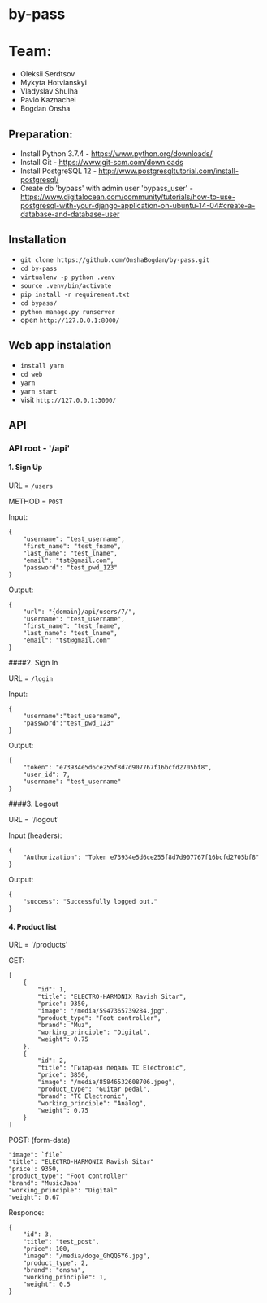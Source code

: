 # by-pass

# Team:
- Oleksii Serdtsov
- Mykyta Hotvianskyi
- Vladyslav Shulha
- Pavlo Kaznachei
- Bogdan Onsha

## Preparation:

- Install Python 3.7.4 - https://www.python.org/downloads/
- Install Git - https://www.git-scm.com/downloads
- Install PostgreSQL 12 - http://www.postgresqltutorial.com/install-postgresql/
- Create db 'bypass' with admin user 'bypass_user' - https://www.digitalocean.com/community/tutorials/how-to-use-postgresql-with-your-django-application-on-ubuntu-14-04#create-a-database-and-database-user

## Installation
- `git clone https://github.com/OnshaBogdan/by-pass.git`
- `cd by-pass`
- `virtualenv -p python .venv`
- `source .venv/bin/activate`
- `pip install -r requirement.txt`
- `cd bypass/`
- `python manage.py runserver`
- open `http://127.0.0.1:8000/`

## Web app instalation
- `install yarn`
- `cd web`
- `yarn`
- `yarn start`
- visit `http://127.0.0.1:3000/`

## API
### API root - '/api'


#### 1. Sign Up

URL = `/users`

METHOD = `POST`

Input:
```
{
    "username": "test_username",
    "first_name": "test_fname",
    "last_name": "test_lname",
    "email": "tst@gmail.com",
    "password": "test_pwd_123"
}
```
Output:
```
{
    "url": "{domain}/api/users/7/",
    "username": "test_username",
    "first_name": "test_fname",
    "last_name": "test_lname",
    "email": "tst@gmail.com"
}
```
####2. Sign In

URL = `/login`

Input: 
```
{
    "username":"test_username",
    "password":"test_pwd_123"
}
```
Output:
```
{
    "token": "e73934e5d6ce255f8d7d907767f16bcfd2705bf8",
    "user_id": 7,
    "username": "test_username"
}
```
####3. Logout

URL = '/logout'

Input (headers):
```
{
    "Authorization": "Token e73934e5d6ce255f8d7d907767f16bcfd2705bf8"
}
```

Output:
```
{
    "success": "Successfully logged out."
}
```

#### 4. Product list

URL = '/products'

GET:
```
[
    {
        "id": 1,
        "title": "ELECTRO-HARMONIX Ravish Sitar",
        "price": 9350,
        "image": "/media/5947365739284.jpg",
        "product_type": "Foot controller",
        "brand": "Muz",
        "working_principle": "Digital",
        "weight": 0.75
    },
    {
        "id": 2,
        "title": "Гитарная педаль TC Electronic",
        "price": 3850,
        "image": "/media/85846532608706.jpeg",
        "product_type": "Guitar pedal",
        "brand": "TC Electronic",
        "working_principle": "Analog",
        "weight": 0.75
    }
]
```
POST:
(form-data)
```
"image": `file`
"title": "ELECTRO-HARMONIX Ravish Sitar"
"price': 9350, 
"product_type": "Foot controller"
"brand": "MusicJaba'
"working_principle": "Digital"
"weight": 0.67
```

Responce:

```
{
    "id": 3,
    "title": "test_post",
    "price": 100,
    "image": "/media/doge_GhQQ5Y6.jpg",
    "product_type": 2,
    "brand": "onsha",
    "working_principle": 1,
    "weight": 0.5
}
```
